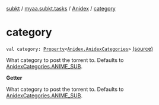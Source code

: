[subkt](../../index.md) / [myaa.subkt.tasks](../index.md) / [Anidex](index.md) / [category](./category.md)

# category

`val category: `[`Property`](https://docs.gradle.org/current/javadoc/org/gradle/api/provider/Property.html)`<`[`Anidex.AnidexCategories`](-anidex-categories/index.md)`>` [(source)](https://github.com/Myaamori/SubKt/blob/0.1.13/src/main/kotlin/myaa/subkt/tasks/tasks.kt#L1138)

What category to post the torrent to.
Defaults to [AnidexCategories.ANIME_SUB](-anidex-categories/-a-n-i-m-e_-s-u-b.md).

**Getter**

What category to post the torrent to.
Defaults to [AnidexCategories.ANIME_SUB](-anidex-categories/-a-n-i-m-e_-s-u-b.md).


